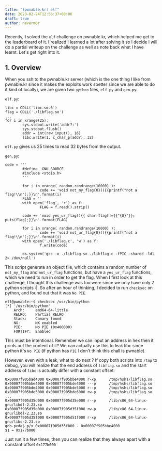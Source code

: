 ```yaml
---
title: "[pwnable.kr] elf"
date: 2023-02-24T12:56:37+08:00
draft: true
author: neverm0r
---
```


Recently,  I solved the `elf` challenge on pwnable.kr, which helped me get to the leaderboard of it.  I realized I learned a lot after solving it so I decide I will do a partial writeup on the challenge as well as note back what  I have learnt. Let's get right into it.

## 1. Overview

When you ssh to the  pwnable.kr server (which is the one thing I like from pwnable.kr since it makes the exploits work sbetter since we are able to do it kind of locally), we are given two `python` files, `elf.py` and `gen.py`. 

`elf.py`:

```
libc = CDLL('libc.so.6')
flag = CDLL('./libflag.so')
...
for i in xrange(25):
        sys.stdout.write('addr?:')
        sys.stdout.flush()
        addr = int(raw_input(), 16)
        libc.write(1, c_char_p(addr), 32)
```

`elf.py` gives us 25 times to read 32 bytes from the output.

`gen.py`:

```
code = '''
        #define _GNU_SOURCE
        #include <stdio.h>
        '''

        for i in xrange( random.randrange(10000) ):
                code += 'void not_my_flag{0}(){{printf("not a flag!\\n");}}\n'.format(i)
        FLAG = ''
        with open('flag', 'r') as f:
                FLAG = f.read().strip()

        code += 'void yes_ur_flag(){{ char flag[]={{"{0}"}}; puts(flag);}}\n'.format(FLAG)

        for i in xrange( random.randrange(10000) ):
                code += 'void not_ur_flag{0}(){{printf("not a flag!\\n");}}\n'.format(i)
        with open('./libflag.c', 'w') as f:
                f.write(code)

        os.system('gcc -o ./libflag.so ./libflag.c -fPIC -shared -ldl 2> /dev/null')	
```

This script generate an object file, which contains a random number of `not_my_flag` and `not_ur_flag` functions, but have a `yes_ur_flag` functions, which we need to run in order to get the flag. When I first look at this challenge, I thought this challenge was too were since we only have only 2 python scripts :|. So after an hour of thinking, I decided to run `checksec` on python, and found out that it was `No PIE`.

```
elf@pwnable:~$ checksec /usr/bin/python
[*] '/usr/bin/python'
    Arch:     amd64-64-little
    RELRO:    Partial RELRO
    Stack:    Canary found
    NX:       NX enabled
    PIE:      No PIE (0x400000)
    FORTIFY:  Enabled
```

This must be intentional. Remember we can input an address in hex then it prints out the content of it? We can actually use this to leak libc since python it's `No PIE` (if python has `PIE` I don't think this chall is pwnable). 

However, even with a leak, what to do next ? If copy both scripts into `/tmp` to debug, you will realize that the end address of `libflag.so` and the start address of `libc` is actually differ with  a constant offset:

```
0x00007f905bad4000 0x00007f905bbe4000 r-xp      /tmp/hshs/libflag.so
0x00007f905bbe4000 0x00007f905bde4000 ---p      /tmp/hshs/libflag.so
0x00007f905bde4000 0x00007f905bde5000 r--p      /tmp/hshs/libflag.so
0x00007f905bde5000 0x00007f905bde6000 rw-p      /tmp/hshs/libflag.so
...
0x00007f905d35d000 0x00007f905d35e000 r--p      /lib/x86_64-linux-gnu/libdl-2.23.so
0x00007f905d35e000 0x00007f905d35f000 rw-p      /lib/x86_64-linux-gnu/libdl-2.23.so
0x00007f905d35f000 0x00007f905d51f000 r-xp      /lib/x86_64-linux-gnu/libc-2.23.so
gdb-peda$ p/x 0x00007f905d35f000 - 0x00007f905bbe4000
$1 = 0x177b000	
```

Just run it a few times, then you can realize that they always apart with a constant offset `0x177b000` 





